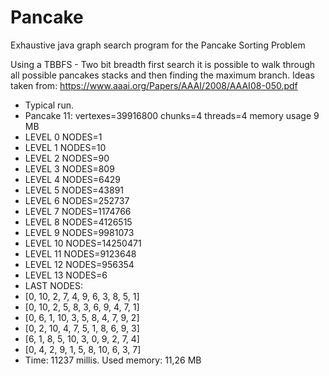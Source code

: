 # Pancake
Exhaustive java graph search program for the Pancake Sorting Problem

Using a TBBFS - Two bit breadth first search it is possible to 
walk through all possible pancakes stacks and then finding the maximum branch.
Ideas taken from: https://www.aaai.org/Papers/AAAI/2008/AAAI08-050.pdf

 * Typical run.
 * Pancake 11: vertexes=39916800 chunks=4 threads=4 memory usage 9 MB
 * LEVEL 0 NODES=1
 * LEVEL 1 NODES=10
 * LEVEL 2 NODES=90
 * LEVEL 3 NODES=809
 * LEVEL 4 NODES=6429
 * LEVEL 5 NODES=43891
 * LEVEL 6 NODES=252737
 * LEVEL 7 NODES=1174766
 * LEVEL 8 NODES=4126515
 * LEVEL 9 NODES=9981073
 * LEVEL 10 NODES=14250471
 * LEVEL 11 NODES=9123648
 * LEVEL 12 NODES=956354
 * LEVEL 13 NODES=6
 * LAST NODES:
 * [0, 10, 2, 7, 4, 9, 6, 3, 8, 5, 1]
 * [0, 10, 2, 5, 8, 3, 6, 9, 4, 7, 1]
 * [0, 6, 1, 10, 3, 5, 8, 4, 7, 9, 2]
 * [0, 2, 10, 4, 7, 5, 1, 8, 6, 9, 3]
 * [6, 1, 8, 5, 10, 3, 0, 9, 2, 7, 4]
 * [0, 4, 2, 9, 1, 5, 8, 10, 6, 3, 7]
 * Time: 11237 millis. Used memory: 11,26 MB
